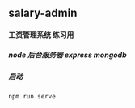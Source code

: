 ## salary-admin

#### 工资管理系统 练习用

##### node 后台服务器  express mongodb

##### 启动 

```
npm run serve
```

